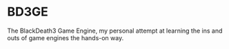 BD3GE
=====

The BlackDeath3 Game Engine, my personal attempt at learning the ins and outs of game engines the hands-on way.